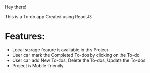Hey there!

This is a To-do app Created using ReactJS

# Features:
* Local storage feature is available in this Project
* User can mark the Completed To-dos by clicking on the To-do
* User can add New To-dos, Delete the To-dos, Update the To-dos
* Project is Mobile-friendly


